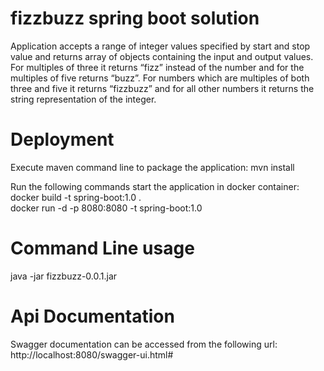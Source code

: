 # fizzbuzz spring boot solution
Application accepts a range of integer values specified by start and stop value and returns array of objects containing the input and output values. For multiples of three it returns “fizz” instead of the number and for the multiples of five returns “buzz”. For numbers which are multiples of both three and five it returns “fizzbuzz” and for all other numbers it returns the string representation of the integer.

# Deployment
Execute maven command line to package the application: mvn install

Run the following commands start the application in docker container:
docker build -t spring-boot:1.0 . <br/>
docker run -d -p 8080:8080 -t spring-boot:1.0

# Command Line usage
java -jar fizzbuzz-0.0.1.jar

# Api Documentation
Swagger documentation can be accessed from the following url:
http://localhost:8080/swagger-ui.html#
